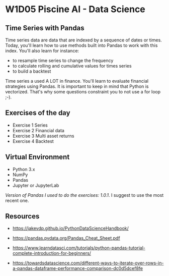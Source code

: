 # W1D05  Piscine AI - Data Science

## Time Series with Pandas

Time series data are data that are indexed by a sequence of dates or times. Today, you'll learn how to use methods built into Pandas to work with this index. You'll also learn for instance:
- to resample time series to change the frequency
- to calculate rolling and cumulative values for times series
-  to build a backtest

Time series a used A LOT in finance. You'll learn to evaluate financial strategies using Pandas. It is important to keep in mind that Python is vectorized. That's why some questions constraint you to not use a for loop ;-).

## Exercises of the day

- Exercise 1 Series
- Exercise 2 Financial data
- Exercise 3 Multi asset returns
- Exercise 4 Backtest


## Virtual Environment 
- Python 3.x
- NumPy
- Pandas
- Jupyter or JupyterLab

*Version of Pandas I used to do the exercises: 1.0.1*. 
I suggest to use the most recent one.

## Resources

- https://jakevdp.github.io/PythonDataScienceHandbook/

- https://pandas.pydata.org/Pandas_Cheat_Sheet.pdf

- https://www.learndatasci.com/tutorials/python-pandas-tutorial-complete-introduction-for-beginners/

- https://towardsdatascience.com/different-ways-to-iterate-over-rows-in-a-pandas-dataframe-performance-comparison-dc0d5dcef8fe
